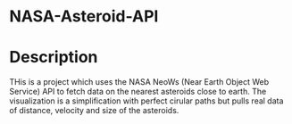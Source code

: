 # NASA-Asteroid-API

# Description
THis is a project which uses the NASA NeoWs (Near Earth Object Web Service) API to fetch data on the nearest asteroids close to earth. The visualization is a simplification with perfect cirular paths but pulls real data of distance, velocity and size of the asteroids. 

